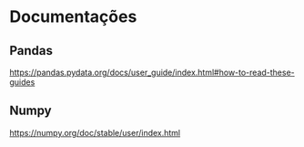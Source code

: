 # Documentações


## Pandas

https://pandas.pydata.org/docs/user_guide/index.html#how-to-read-these-guides

## Numpy

https://numpy.org/doc/stable/user/index.html
